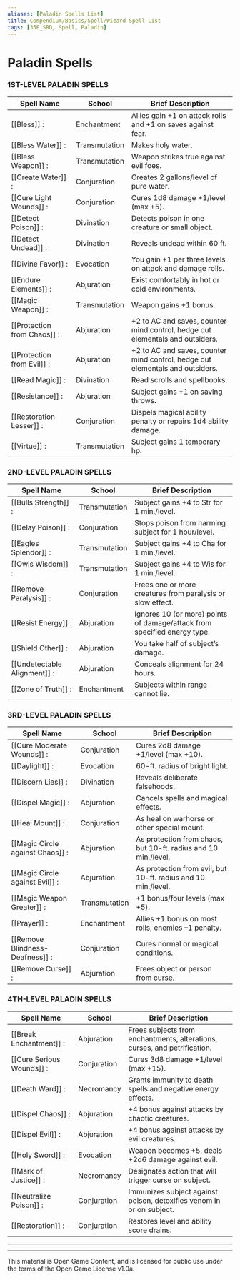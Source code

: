```yaml
---
aliases: [Paladin Spells List]
title: Compendium/Basics/Spell/Wizard Spell List
tags: [35E_SRD, Spell, Paladin]
---
```





# Paladin Spells



### 1ST-LEVEL PALADIN SPELLS

|Spell Name|School|Brief Description|
|---|---|---|
|[[Bless]] :|Enchantment|Allies gain +1 on attack rolls and +1 on saves against fear.|
|[[Bless Water]] :|Transmutation|Makes holy water.|
|[[Bless Weapon]] :|Transmutation|Weapon strikes true against evil foes.|
|[[Create Water]] :|Conjuration|Creates 2 gallons/level of pure water.|
|[[Cure Light Wounds]] :|Conjuration|Cures 1d8 damage +1/level (max +5).|
|[[Detect Poison]] :|Divination|Detects poison in one creature or small object.|
|[[Detect Undead]] :|Divination|Reveals undead within 60 ft.|
|[[Divine Favor]] :|Evocation|You gain +1 per three levels on attack and damage rolls.|
|[[Endure Elements]] :|Abjuration|Exist comfortably in hot or cold environments.|
|[[Magic Weapon]] :|Transmutation|Weapon gains +1 bonus.|
|[[Protection from Chaos]] :|Abjuration|+2 to AC and saves, counter mind control, hedge out elementals and outsiders.|
|[[Protection from Evil]] :|Abjuration|+2 to AC and saves, counter mind control, hedge out elementals and outsiders.|
|[[Read Magic]] :|Divination|Read scrolls and spellbooks.|
|[[Resistance]] :|Abjuration|Subject gains +1 on saving throws.|
|[[Restoration Lesser]] :|Conjuration|Dispels magical ability penalty or repairs 1d4 ability damage.|
|[[Virtue]] :|Transmutation|Subject gains 1 temporary hp.|

### 2ND-LEVEL PALADIN SPELLS

|Spell Name|School|Brief Description|
|---|---|---|
|[[Bulls Strength]] :|Transmutation|Subject gains +4 to Str for 1 min./level.|
|[[Delay Poison]] :|Conjuration|Stops poison from harming subject for 1 hour/level.|
|[[Eagles Splendor]] :|Transmutation|Subject gains +4 to Cha for 1 min./level.|
|[[Owls Wisdom]] :|Transmutation|Subject gains +4 to Wis for 1 min./level.|
|[[Remove Paralysis]] :|Conjuration|Frees one or more creatures from paralysis or slow effect.|
|[[Resist Energy]] :|Abjuration|Ignores 10 (or more) points of damage/attack from specified energy type.|
|[[Shield Other]] :|Abjuration|You take half of subject’s damage.|
|[[Undetectable Alignment]] :|Abjuration|Conceals alignment for 24 hours.|
|[[Zone of Truth]] :|Enchantment|Subjects within range cannot lie.|

### 3RD-LEVEL PALADIN SPELLS

|Spell Name|School|Brief Description|
|---|---|---|
|[[Cure Moderate Wounds]] :|Conjuration|Cures 2d8 damage +1/level (max +10).|
|[[Daylight]] :|Evocation|60-ft. radius of bright light.|
|[[Discern Lies]] :|Divination|Reveals deliberate falsehoods.|
|[[Dispel Magic]] :|Abjuration|Cancels spells and magical effects.|
|[[Heal Mount]] :|Conjuration|As heal on warhorse or other special mount.|
|[[Magic Circle against Chaos]] :|Abjuration|As protection from chaos, but 10-ft. radius and 10 min./level.|
|[[Magic Circle against Evil]] :|Abjuration|As protection from evil, but 10-ft. radius and 10 min./level.|
|[[Magic Weapon Greater]] :|Transmutation|+1 bonus/four levels (max +5).|
|[[Prayer]] :|Enchantment|Allies +1 bonus on most rolls, enemies –1 penalty.|
|[[Remove Blindness-Deafness]] :|Conjuration|Cures normal or magical conditions.|
|[[Remove Curse]] :|Abjuration|Frees object or person from curse.|

### 4TH-LEVEL PALADIN SPELLS

|Spell Name|School|Brief Description|
|---|---|---|
|[[Break Enchantment]] :|Abjuration|Frees subjects from enchantments, alterations, curses, and petrification.|
|[[Cure Serious Wounds]] :|Conjuration|Cures 3d8 damage +1/level (max +15).|
|[[Death Ward]] :|Necromancy|Grants immunity to death spells and negative energy effects.|
|[[Dispel Chaos]] :|Abjuration|+4 bonus against attacks by chaotic creatures.|
|[[Dispel Evil]] :|Abjuration|+4 bonus against attacks by evil creatures.|
|[[Holy Sword]] :|Evocation|Weapon becomes +5, deals +2d6 damage against evil.|
|[[Mark of Justice]] :|Necromancy|Designates action that will trigger curse on subject.|
|[[Neutralize Poison]] :|Conjuration|Immunizes subject against poison, detoxifies venom in or on subject.|
|[[Restoration]] :|Conjuration|Restores level and ability score drains.|






---

---

This material is Open Game Content, and is licensed for public use under
the terms of the Open Game License v1.0a.
